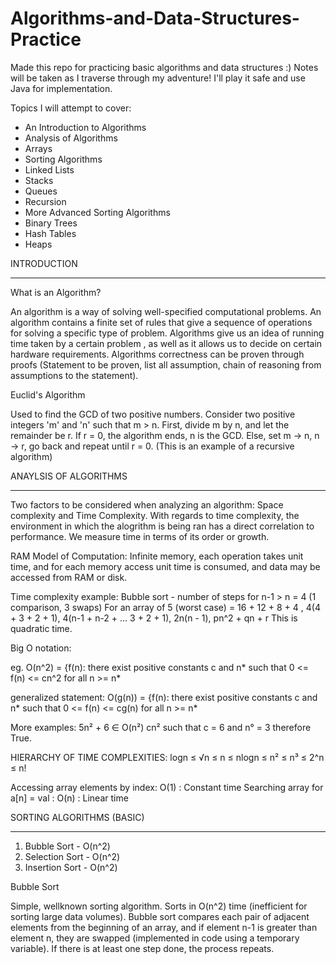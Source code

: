 # Algorithms-and-Data-Structures-Practice





Made this repo for practicing basic algorithms and data structures :)
Notes will be taken as I traverse through my adventure! 
I'll play it safe and use Java for implementation. 

Topics I will attempt to cover:
- An Introduction to Algorithms
- Analysis of Algorithms 
- Arrays 
- Sorting Algorithms 
- Linked Lists 
- Stacks
- Queues 
- Recursion 
- More Advanced Sorting Algorithms 
- Binary Trees 
- Hash Tables 
- Heaps 











INTRODUCTION
*************



What is an Algorithm?

An algorithm is a way of solving well-specified computational problems. An algorithm contains a finite set of  rules that give a sequence of operations for solving a specific type of problem. Algorithms give us an idea of running time taken by a certain problem , as well as it allows us to decide on certain hardware requirements. Algorithms correctness can be proven through proofs (Statement to be proven, list all assumption, chain of reasoning from assumptions to the statement). 


Euclid's Algorithm 

Used to find the GCD of two positive numbers. Consider two positive integers 'm' and 'n' such that m > n. First, divide m by n, and let the remainder be r. If r = 0, the algorithm ends, n is the GCD. Else, set m -> n, n -> r, go back and repeat until r = 0. 
(This is an example of a recursive algorithm)


ANAYLSIS OF ALGORITHMS 
***********************

Two factors to be considered when analyzing an algorithm: Space complexity and Time Complexity. With regards to time complexity, the environment in which the alogrithm is being ran has a direct correlation to performance. We measure time in terms of its order or growth. 

RAM Model of Computation: Infinite memory, each operation takes unit time, and for each memory access unit time is consumed, and data may be accessed from RAM or disk. 

Time complexity example: 
Bubble sort - number of steps for n-1 > n = 4 (1 comparison, 3 swaps)
For an array of 5 (worst case)  = 16 + 12 + 8 + 4 , 4(4 + 3 + 2 + 1), 4(n-1 + n-2 + ... 3 + 2 + 1), 2n(n - 1),  pn^2 + qn + r
This is quadratic time. 

Big O notation: 

eg. O(n^2) = {f(n): there exist positive constants c and n* such that 0 <= f(n) <= cn^2 for all n >= n*

generalized statement: O(g(n)) =  {f(n): there exist positive constants c and n* such that 0 <= f(n) <= cg(n) for all n >= n*

More examples: 
5n² + 6 ∈ O(n²) 
cn² such that c = 6 and n° = 3 therefore True. 

HIERARCHY OF TIME COMPLEXITIES: 
logn ≤ √n ≤ n ≤ nlogn ≤ n² ≤ n³ ≤ 2^n ≤ n!

Accessing array elements by index: O(1) : Constant time 
Searching array for a[n] = val : O(n) : Linear time 

SORTING ALGORITHMS (BASIC) 
**************************
1. Bubble Sort - O(n^2)
2. Selection Sort - O(n^2)
3. Insertion Sort - O(n^2) 

Bubble Sort

Simple, wellknown sorting algorithm. Sorts in O(n^2) time (inefficient for sorting large data volumes). Bubble sort compares each pair of adjacent elements from the beginning of an array, and if element n-1 is greater than element n, they are swapped (implemented in code using a temporary variable). If there is at least one step done, the process repeats. 








